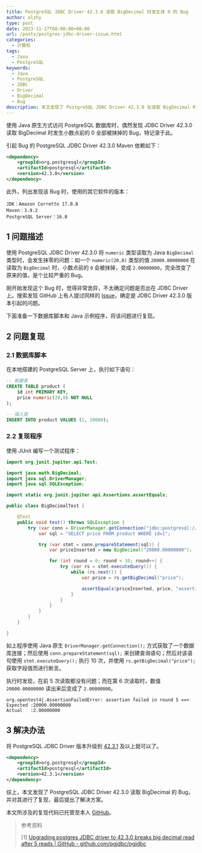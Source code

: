 ```yaml
---
title: PostgreSQL JDBC Driver 42.3.0 读取 BigDecimal 时发生抹 0 的 Bug
author: olzhy
type: post
date: 2023-11-17T08:00:00+08:00
url: /posts/postgres-jdbc-driver-issue.html
categories:
  - 计算机
tags:
  - Java
  - PostgreSQL
keywords:
  - Java
  - PostgreSQL
  - JDBC
  - Driver
  - BigDecimal
  - Bug
description: 本文发现了 PostgreSQL JDBC Driver 42.3.0 在读取 BigDecimal 时发生抹 0 的 Bug，并对其进行了复现，最后提出了解决方案。
---
```


使用 Java 原生方式访问 PostgreSQL 数据库时，偶然发现 JDBC Driver 42.3.0 读取 BigDecimal 时发生小数点前的 0 全部被抹掉的 Bug，特记录于此。

引起 Bug 的 PostgreSQL JDBC Driver 42.3.0 Maven 依赖如下：

```xml
<dependency>
    <groupId>org.postgresql</groupId>
    <artifactId>postgresql</artifactId>
    <version>42.3.0</version>
</dependency>
```

此外，列出发现该 Bug 时，使用的其它软件的版本：

```text
JDK：Amazon Corretto 17.0.8
Maven：3.9.2
PostgreSQL Server：16.0
```

## 1 问题描述

使用 PostgreSQL JDBC Driver 42.3.0 将 `numeric` 类型读取为 Java `BigDecimal` 类型时，会发生抹零的问题：如一个 `numeric(20,8)` 类型的值 `20000.00000000` 在读取为 `BigDecimal` 时，小数点前的 `0` 会被抹掉，变成 `2.00000000`，完全改变了原来的值，是个比较严重的 Bug。

刚开始发现这个 Bug 时，觉得非常诡异，不太确定问题是否出在 JDBC Driver 上。搜索发现 GitHub 上有人提过同样的 [Issue](https://github.com/pgjdbc/pgjdbc/issues/2326)，确定是 JDBC Driver 42.3.0 版本引起的问题。

下面准备一下数据库脚本和 Java 示例程序，将该问题进行复现。

## 2 问题复现

### 2.1 数据库脚本

在本地搭建的 PostgreSQL Server 上，执行如下语句：

```sql
-- 新建表
CREATE TABLE product (
    id int PRIMARY KEY,
    price numeric(20,8) NOT NULL
);

-- 插入值
INSERT INTO product VALUES (1, 20000);
```

### 2.2 复现程序

使用 JUnit 编写一个测试程序：

```java
import org.junit.jupiter.api.Test;

import java.math.BigDecimal;
import java.sql.DriverManager;
import java.sql.SQLException;

import static org.junit.jupiter.api.Assertions.assertEquals;

public class BigDecimalTest {

    @Test
    public void test() throws SQLException {
        try (var conn = DriverManager.getConnection("jdbc:postgresql://localhost:5432/test", "postgres", "postgres")) {
            var sql = "SELECT price FROM product WHERE id=1";

            try (var stmt = conn.prepareStatement(sql)) {
                var priceInserted = new BigDecimal("20000.00000000");

                for (int round = 0; round < 10; round++) {
                    try (var rs = stmt.executeQuery()) {
                        while (rs.next()) {
                            var price = rs.getBigDecimal("price");

                            assertEquals(priceInserted, price, "assertion failed in round " + round);
                        }
                    }
                }
            }
        }
    }

}
```

如上程序使用 Java 原生 `DriverManager.getConnection();` 方式获取了一个数据库连接；然后使用 `conn.prepareStatement(sql);` 来创建查询语句；然后对该语句使用 `stmt.executeQuery();` 执行 10 次，并使用 `rs.getBigDecimal("price");` 获取字段值而进行断言。

执行时发现，在前 5 次读取都没有问题；而在第 6 次读取时，数值 `20000.00000000` 读出来后变成了 `2.00000000`。

```text
org.opentest4j.AssertionFailedError: assertion failed in round 5 ==>
Expected :20000.00000000
Actual   :2.00000000
```

## 3 解决办法

将 PostgreSQL JDBC Driver 版本升级到 [42.3.1](https://mvnrepository.com/artifact/org.postgresql/postgresql) 及以上就可以了。

```xml
<dependency>
    <groupId>org.postgresql</groupId>
    <artifactId>postgresql</artifactId>
    <version>42.3.1</version>
</dependency>
```

综上，本文发现了 PostgreSQL JDBC Driver 42.3.0 读取 BigDecimal 的 Bug，并对其进行了复现，最后提出了解决方案。

本文所涉及的复现代码已托管至本人 [GitHub](https://github.com/olzhy/java-exercises/blob/main/postgres-jdbc-issue-reproducer/src/test/java/BigDecimalTest.java)。

> 参考资料
>
> [1] [Upgrading postgres JDBC driver to 42.3.0 breaks big decimal read after 5 reads | GitHub - github.com/pgjdbc/pgjdbc](https://github.com/pgjdbc/pgjdbc/issues/2326)

